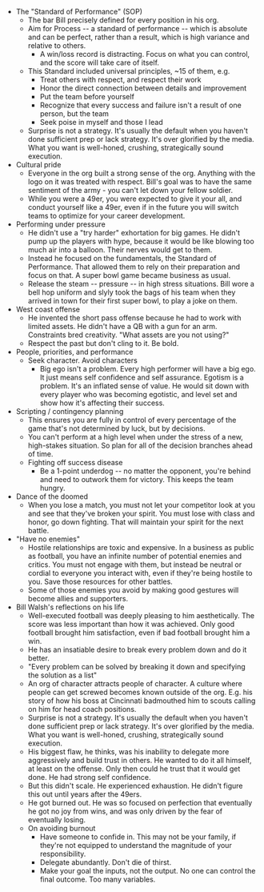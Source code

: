 * The "Standard of Performance" (SOP)
  * The bar Bill precisely defined for every position in his org.
  * Aim for Process -- a standard of performance -- which is absolute and can be perfect, rather
    than a result, which is high variance and relative to others.
    * A win/loss record is distracting. Focus on what you can control, and the score will take care
      of itself.
  * This Standard included universal principles, ~15 of them, e.g.
    * Treat others with respect, and respect their work
    * Honor the direct connection between details and improvement
    * Put the team before yourself
    * Recognize that every success and failure isn't a result of one person, but the team
    * Seek poise in myself and those I lead
  * Surprise is not a strategy. It's usually the default when you haven't done sufficient prep or
    lack strategy. It's over glorified by the media. What you want is well-honed, crushing,
    strategically sound execution.
* Cultural pride
  * Everyone in the org built a strong sense of the org. Anything with the logo on it was treated
    with respect. Bill's goal was to have the same sentiment of the army - you can't let down your
    fellow soldier.
  * While you were a 49er, you were expected to give it your all, and conduct yourself like a 49er,
    even if in the future you will switch teams to optimize for your career development.
* Performing under pressure
  * He didn't use a "try harder" exhortation for big games. He didn't pump up the players with hype,
    because it would be like blowing too much air into a balloon. Their nerves would get to them.
  * Instead he focused on the fundamentals, the Standard of Performance. That allowed them to rely
    on their preparation and focus on that. A super bowl game became business as usual.
  * Release the steam -- pressure -- in high stress situations. Bill wore a bell hop uniform and
    slyly took the bags of his team when they arrived in town for their first super bowl, to play a
    joke on them.
* West coast offense
  * He invented the short pass offense because he had to work with limited assets. He didn't have a
    QB with a gun for an arm. Constraints bred creativity. "What assets are you not using?"
  * Respect the past but don't cling to it. Be bold.
* People, priorities, and performance
  * Seek character. Avoid characters
    * Big ego isn't a problem. Every high performer will have a big ego. It just means self
      confidence and self assurance. Egotism is a problem. It's an inflated sense of value. He would
      sit down with every player who was becoming egotistic, and level set and show how it's
      affecting their success.
* Scripting / contingency planning
  * This ensures you are fully in control of every percentage of the game that's not determined by
    luck, but by decisions.
  * You can't perform at a high level when under the stress of a new, high-stakes situation. So plan
    for all of the decision branches ahead of time.
  * Fighting off success disease
    * Be a 1-point underdog -- no matter the opponent, you're behind and need to outwork them for
      victory. This keeps the team hungry.
* Dance of the doomed
  * When you lose a match, you must not let your competitor look at you and see that they've broken
    your spirit. You must lose with class and honor, go down fighting. That will maintain your
    spirit for the next battle.
* "Have no enemies"
  * Hostile relationships are toxic and expensive. In a business as public as football, you have an
    infinite number of potential enemies and critics. You must not engage with them, but instead be
    neutral or cordial to everyone you interact with, even if they're being hostile to you. Save
    those resources for other battles.
  * Some of those enemies you avoid by making good gestures will become allies and supporters.
* Bill Walsh's reflections on his life
  * Well-executed football was deeply pleasing to him aesthetically. The score was less important
    than how it was achieved. Only good football brought him satisfaction, even if bad football
    brought him a win.
  * He has an insatiable desire to break every problem down and do it better.
  * "Every problem can be solved by breaking it down and specifying the solution as a list"
  * An org of character attracts people of character. A culture where people can get screwed becomes
    known outside of the org. E.g. his story of how his boss at Cincinnati badmouthed him to scouts
    calling on him for head coach positions.
  * Surprise is not a strategy. It's usually the default when you haven't done sufficient prep or
    lack strategy. It's over glorified by the media. What you want is well-honed, crushing,
    strategically sound execution.
  * His biggest flaw, he thinks, was his inability to delegate more aggressively and build trust in
    others. He wanted to do it all himself, at least on the offense. Only then could he trust that
    it would get done. He had strong self confidence.
  * But this didn't scale. He experienced exhaustion. He didn't figure this out until years after
    the 49ers.
  * He got burned out. He was so focused on perfection that eventually he got no joy from wins, and
    was only driven by the fear of eventually losing.
  * On avoiding burnout
    * Have someone to confide in. This may not be your family, if they're not equipped to understand
      the magnitude of your responsibility.
    * Delegate abundantly. Don't die of thirst.
    * Make your goal the inputs, not the output. No one can control the final outcome. Too many
      variables.
